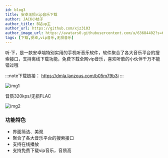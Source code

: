 ```yaml
---
id: blog3
title: 安卓无损vip音乐下载
author: JACK小桔子
author_title: B站up主
author_url: https://github.com/xjz3103
author_image_url: https://avatars0.githubusercontent.com/u/63684402?s=60&v=4
tags: [下载,安卓,vip音乐,无损音乐]
---
```

听·下，是一款安卓端特别实用的手机听音乐软件，软件聚合了各大音乐平台的搜索接口，支持离线下载功能，免费下载全网vip音乐，喜欢听歌的小伙伴千万不能错过哦
<!--truncate-->
:::note下载链接：
https://dmla.lanzous.com/b05m79b3i
:::

![img1](https://s1.ax1x.com/2020/07/04/NvB9rd.png)

音质320kps/无损FLAC

![img2](https://s1.ax1x.com/2020/07/04/NvBurj.png)

### 功能特色
* 界面简洁、美观
* 聚合了各大音乐平台的搜索接口
* 支持在线播放
* 支持免费下载vip音乐，音质高